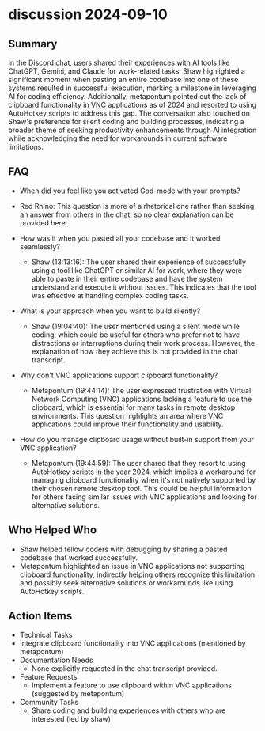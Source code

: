 # discussion 2024-09-10

## Summary

In the Discord chat, users shared their experiences with AI tools like ChatGPT, Gemini, and Claude for work-related tasks. Shaw highlighted a significant moment when pasting an entire codebase into one of these systems resulted in successful execution, marking a milestone in leveraging AI for coding efficiency. Additionally, metapontum pointed out the lack of clipboard functionality in VNC applications as of 2024 and resorted to using AutoHotkey scripts to address this gap. The conversation also touched on Shaw's preference for silent coding and building processes, indicating a broader theme of seeking productivity enhancements through AI integration while acknowledging the need for workarounds in current software limitations.

## FAQ

- When did you feel like you activated God-mode with your prompts?
- Red Rhino: This question is more of a rhetorical one rather than seeking an answer from others in the chat, so no clear explanation can be provided here.

- How was it when you pasted all your codebase and it worked seamlessly?

    - Shaw (13:13:16): The user shared their experience of successfully using a tool like ChatGPT or similar AI for work, where they were able to paste in their entire codebase and have the system understand and execute it without issues. This indicates that the tool was effective at handling complex coding tasks.

- What is your approach when you want to build silently?

    - Shaw (19:04:40): The user mentioned using a silent mode while coding, which could be useful for others who prefer not to have distractions or interruptions during their work process. However, the explanation of how they achieve this is not provided in the chat transcript.

- Why don't VNC applications support clipboard functionality?

    - Metapontum (19:44:14): The user expressed frustration with Virtual Network Computing (VNC) applications lacking a feature to use the clipboard, which is essential for many tasks in remote desktop environments. This question highlights an area where VNC applications could improve their functionality and usability.

- How do you manage clipboard usage without built-in support from your VNC application?
    - Metapontum (19:44:59): The user shared that they resort to using AutoHotkey scripts in the year 2024, which implies a workaround for managing clipboard functionality when it's not natively supported by their chosen remote desktop tool. This could be helpful information for others facing similar issues with VNC applications and looking for alternative solutions.

## Who Helped Who

- Shaw helped fellow coders with debugging by sharing a pasted codebase that worked successfully.
- Metapontum highlighted an issue in VNC applications not supporting clipboard functionality, indirectly helping others recognize this limitation and possibly seek alternative solutions or workarounds like using AutoHotkey scripts.

## Action Items

- Technical Tasks
- Integrate clipboard functionality into VNC applications (mentioned by metapontum)
- Documentation Needs
    - None explicitly requested in the chat transcript provided.
- Feature Requests
    - Implement a feature to use clipboard within VNC applications (suggested by metapontum)
- Community Tasks
    - Share coding and building experiences with others who are interested (led by shaw)
